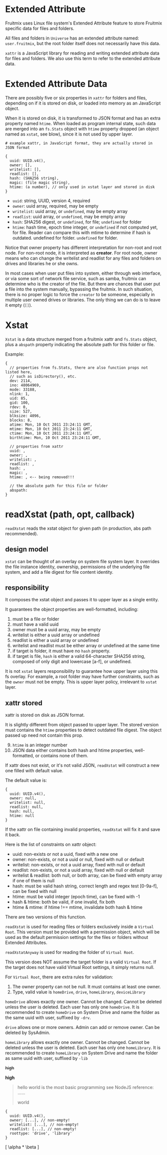 # Extended Attribute

Fruitmix uses Linux file system's Extended Attribute feature to store Fruitmix specific data for files and folders.

All files and folders in `Universe` has an extended attribute named: `user.fruitmix`, but the root folder itself does not necessarily have this data.

`xattr` is a JavaScript library for reading and writing extended attribute data for files and folders. We also use this term to refer to the extended attribute data.

# Extended Attribute Data

There are possibly five or six properties in `xattr` for folders and files, depending on if it is stored on disk, or loaded into memory as an JavaScript object.

When it is stored on disk, it is transformed to JSON format and has an extra property named `htime`. When loaded as program internal state, such data are merged into an `fs.Stats` object with `htime` property dropped (an object named as `xstat`, see blow), since it is not used by upper layer.

```
# example xattr, in JavaScript format, they are actually stored in JSON format

{
  uuid: UUID.v4(),
  owner: [],
  writelist: [],
  readlist: [],
  hash: (SHA256 string),
  magic: (file magic string),
  htime: (a number), // only used in xstat layer and stored in disk
}
```

* `uuid`: string, UUID, version 4, required
* `owner`: uuid array, required, may be empty
* `writelist`: uuid array, or `undefined`, may be empty array
* `readlist`: uuid array, or `undefined`, may be empty array
* `hash`: SHA256 digest, or `undefined`, for file; `undefined` for folder
* `htime`: hash time, epoch time integer, or `undefined` if not computed yet, for file. Reader can compare this with mtime to determine if hash is outdated. undefined for folder. `undefined` for folder.

Notice that owner property has different interpretation for non-root and root node. For non-root node, it is interpreted as **creator**. For root node, owner means who can change the writelist and readlist for any files and folders on drives and libraries he or she owns.

In most cases when user put files into system, either through web interface, or via some sort of network file service, such as samba, fruitmix can determine who is the creator of the file. But there are chances that user put a file into the system manually, bypassing the fruitmix. In such situation, there is no proper logic to force the `creator` to be someone, especially in multiple user owned drives or libraries. The only thing we can do is to leave it empty (`[]`).

# Xstat

`Xstat` is a data structure merged from a fruitmix xattr and `fs.Stats` object, plus a `abspath` property indicating the absolute path for this folder or file.

Example:

```
{
  // properties from fs.Stats, there are also function props not listed here,
  // such as isDirectory(), etc.
  dev: 2114,
  ino: 48064969,
  mode: 33188,
  nlink: 1,
  uid: 85,
  gid: 100,
  rdev: 0,
  size: 527,
  blksize: 4096,
  blocks: 8,
  atime: Mon, 10 Oct 2011 23:24:11 GMT,
  mtime: Mon, 10 Oct 2011 23:24:11 GMT,
  ctime: Mon, 10 Oct 2011 23:24:11 GMT,
  birthtime: Mon, 10 Oct 2011 23:24:11 GMT,

  // properties from xattr
  uuid: ,
  owner: ,
  writelist: ,
  readlist: ,
  hash: ,
  magic: ,
  htime: , <-- being removed!!!

  // the absolute path for this file or folder
  abspath:
}
```
# readXstat (path, opt, callback)

`readXstat` reads the xstat object for given path (in production, abs path recommended).

## design model

`xstat` can be thought of an overlay on system file system layer. It overrides the file instance identity, ownership, permissions of the underlying file system, and add a file digest for file content identity.

## responsibility

It composes the xstat object and passes it to upper layer as a single entity.

It guarantees the object properties are well-formatted, including:

1. must be a file or folder
2. must have a valid uuid
3. owner must be a uuid array, may be empty
4. writelist is either a uuid array or undefined
5. readlist is either a uuid array or undefined
6. writelist and readlist must be either array or undefined at the same time
7. if target is folder, it must have no `hash` property.
8. if target is file, `hash` is either a valid 64-character SHA256 string, composed of only digit and lowercase [a-f], or undefined.

It is not `xstat` layers responsibility to guarantee how upper layer using this fs overlay. For example, a root folder may have further constraints, such as the `owner` must not be empty. This is upper layer policy, irrelevant to `xstat` layer.

## xattr stored

xattr is stored on disk as JSON format.

It is slightly different from object passed to upper layer. The stored version must contains the `htime` properties to detect outdated file digest. The object passed up need not contain this prop.

9. `htime` is an integer number
10. JSON data either contains both hash and htime properties, well-formatted, or contains none of them.



If xattr does not exist, or it's not valid JSON, `readXstat` will construct a new one filled with default value.

The default value is:

```
{
  uuid: UUID.v4(),
  owner: null,
  writelist: null,
  readlist: null,
  hash: null,
  htime: null
}
```

If the xattr on file containing invalid properties, `readXstat` will fix it and save it back.

Here is the list of constraints on xattr object:

* uuid: non-exists or not a uuid, fixed with a new one
* owner: non-exists, or not a uuid or null, fixed with null or default
* writelist: non-exists, or not a uuid array, fixed with null or default
* readlist: non-exists, or not a uuid array, fixed with null or default
* writelist & readlist: both null, or both array, can be fixed with empty array if one of them is null
* hash: must be valid hash string, correct length and regex test [0-9a-f], can be fixed with null
* htime: must be valid integer (epoch time), can be fixed with -1
* hash & htime: both be valid, if one invalid, fix both
* htime & mtime: if htime !== mtime, invalidate both hash & htime

There are two versions of this function.

`readXstat` is used for reading files or folders exclusively inside a `Virtual Root`. This version must be provided with a permission object, which will be used as the default permission settings for the files or folders without Extended Attributes.

`readXstatAnyway` is used for reading the folder of `Virtual Root`.

This version does NOT assume the target folder is a valid `Virtual Root`. If the target does not have valid Virtual Root settings, it simply returns null.

For `Virtual Root`, there are extra rules for validation:

1. The owner property can not be null. It must contains at least one owner.
2. Type, valid value is `homeDrive`, `drive`, `homeLibrary`, `deviceLibrary`

`homeDrive` allows exactly one owner. Cannot be changed. Cannot be deleted unless the user is deleted. Each user has only one `homeDrive`. It is recommended to create `homeDrive` on System Drive and name the folder as the same uuid with user, suffixed by `-drv`.

`drive` allows one or more owners. Admin can add or remove owner. Can be deleted by SysAdmin.

`homeLibrary` allows exactly one owner. Cannot be changed. Cannot be deleted unless the user is deleted. Each user has only one `homeLibrary`. It is recommended to create `homeLibrary` on System Drive and name the folder as same uuid with user, suffixed by `-lib`

~~high~~

**high**

> hello world is the most basic programming
> see NodeJS reference: ......
>
> world


```
{
  uuid: UUID.v4(),
  owner: [...], // non-empty!
  writelist: [...], // non-empty!
  readlist: [...], // non-empty!
  roottype: 'drive', 'library'
}
```

\[
\alpha * \beta
\]
